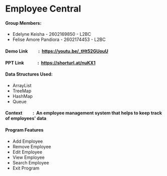 # **Employee Central**

#### Group Members:
+ Edelyne Keisha - 2602169850 - L2BC
+ Felise Amore Pandiora - 2602174453 - L2BC

#### Demo Link &nbsp;&nbsp;&nbsp;&nbsp; &nbsp;&nbsp;&nbsp;&nbsp;: &nbsp;https://youtu.be/_tHt52GUouU
#### PPT Link &nbsp;&nbsp;&nbsp;&nbsp; &nbsp;&nbsp;&nbsp;&nbsp; &nbsp;&nbsp;: &nbsp;https://shorturl.at/nuKX1

#### Data Structures Used:
+ ArrayList
+ TreeMap
+ HashMap
+ Queue

#### Context &nbsp;&nbsp;&nbsp;&nbsp; &nbsp;&nbsp;&nbsp;&nbsp;: &nbsp;An employee management system that helps to keep track of employees' data

#### Program Features
+ Add Employee
+ Remove Employee
+ Edit Employee
+ View Employee
+ Search Employee
+ Exit Program


